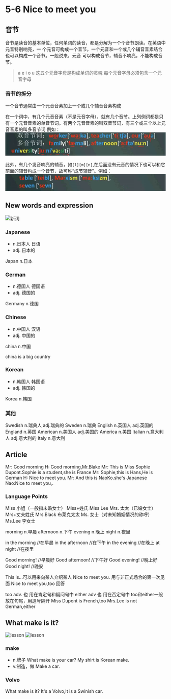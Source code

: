 # 5-6 Nice to meet you

## 音节

音节是读音的基本单位，任何单词的读音，都是分解为一个个音节朗读。在英语中元音特别响亮，一
个元音可构成一个音节，一个元音和一个或几个辅音音素结合也可以构成一个音节。一般说来，元音
可以构成音节，辅音不响亮，不能构成音节。

> a e i o u 这五个元音字母是构成单词的灵魂
> 每个元音字母必须包含一个元音字母

### 音节的拆分

一个音节通常由一个元音音素加上一个或几个辅音音素构成  

在一个词中，有几个元音音素（不是元音字母），就有几个音节。上列例词都是只有一个元音音素的单音节词。有两个元音音素的叫双音节词，有三个或三个以上元音音素的叫多音节词
例如：  
![（音节）](./img/音节.png)

此外，有几个发音响亮的辅音，如`[l][m][n]`,在后面没有元音的情况下也可以和它前面的辅音构成一个音节，故可称“成节辅音”。例如：  
![（音节）](./img/音节1.png)


## New words and expression
![新词](./img/lesson5.png)

### Japanese
-  n.日本人 日语
-  adj. 日本的

Japan n.日本

### German
-  n.德国人 德国语
-  adj. 德国的

Germany n.德国

### Chinese
-  n.中国人 汉语
-  adj. 中国的

china n.中国

china is a big country

### Korean 
-  n.韩国人 韩国语
-  adj. 韩国的 

Korea n.韩国

### 其他

Swedish n.瑞典人 adj.瑞典的
Sweden n.瑞典
English n.英国人 adj.英国的
England n.英国
American n.美国人 adj.美国的
America  n.美国
Italian n.意大利人 adj.意大利的
Italy   n.意大利

## Article
Mr: Good morning
H:  Good morning,Mr.Blake
Mr: This is Miss Sophie Dupont.Sophie is a student,she is France
Mr: Sophie,this is Hans,He is German
H:  Nice to meet you.
Mr: And this is NaoKo.she's Japanese
Nao:Nice to meet you,.

### Language Points

Miss 小姐（一般指未婚女士） Miss+姓氏 Miss Lee
Mrs. 太太（已婚女士） Mrs+丈夫姓氏  Mrs.Black 布莱克太太
Ms. 女士（对未知婚姻情况的称呼） Ms.Lee 李女士

morning     n.早晨
afternoon   n.下午
evening     n.晚上
night       n.夜里

in the morning      //在早晨
in the afternoon    //在下午
in the evening      //在晚上
at night            //在夜里

Good morning!       //早晨好
Good afternoon!     //下午好
Good evening!       //晚上好
Good night!         //晚安

This is...可以用来向某人介绍某人
Nice to meet you. 用与非正式场合的第一次见面
Nice to meet you,too 回答

too adv. 也  用在肯定句和疑问句中
either adv 也 用在否定句中
too和either一般放在句尾，用逗号隔开
Miss Dupont is French,too
Mrs.Lee is not German,either

## What make is it?

![lesson](./img/lesson6.png)
![lesson](./img/lesson61.png)

### make
- n.牌子
What make is your car?
My shirt is Korean make.
- v.制造，做
Make a car.

### Volvo

What make is it?
It's a Volvo,It is a Swinish car.